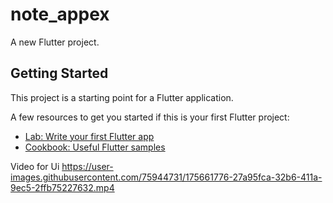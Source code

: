 # note_appex

A new Flutter project.

## Getting Started

This project is a starting point for a Flutter application.

A few resources to get you started if this is your first Flutter project:

- [Lab: Write your first Flutter app](https://docs.flutter.dev/get-started/codelab)
- [Cookbook: Useful Flutter samples](https://docs.flutter.dev/cookbook)




Video for Ui
https://user-images.githubusercontent.com/75944731/175661776-27a95fca-32b6-411a-9ec5-2ffb75227632.mp4

